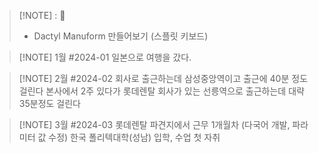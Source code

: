 
> [!NOTE] : 🥅
> - Dactyl Manuform 만들어보기 (스플릿 키보드)



> [!NOTE] 1월 #2024-01
> 일본으로 여행을 갔다.


> [!NOTE] 2월 #2024-02
> 회사로 출근하는데 삼성중앙역이고 출근에 40분 정도 걸린다
> 본사에서 2주 있다가 롯데렌탈 회사가 있는 선릉역으로 출근하는데 
> 대략 35분정도 걸린다


> [!NOTE] 3월 #2024-03
> 롯데렌탈 파견지에서 근무 1개월차 (다국어 개발, 파라미터 값 수정)
> 한국 폴리텍대학(성남) 입학, 수업 
> 첫 자취 
